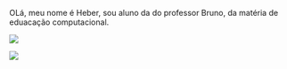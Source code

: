 OLá, meu nome é Heber, sou aluno da  do  professor Bruno, da matéria de eduacação computacional.   

![](https://media.tenor.com/9RCIDZjkhBsAAAAC/hamster-meme.gif)

![](https://media.tenor.com/GTcT7HODLRgAAAAC/smiling-cat-creepy-cat.gif)
